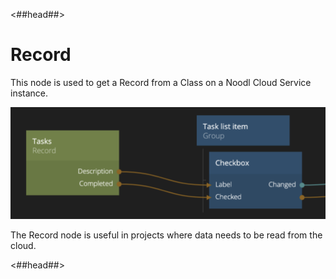 <##head##>
# Record
This node is used to get a Record from a Class on a Noodl Cloud Service instance.

![](./record-node.png ':class=img-size-l')

The Record node is useful in projects where data needs to be read from the cloud.

<##head##>